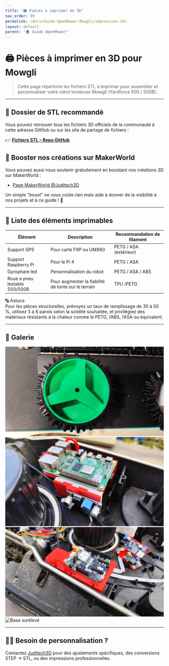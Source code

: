 ```yaml
---
title: "🖨️ Pièces à imprimer en 3D"
nav_order: 99
permalink: /docs/Guide-OpenMower-Mowgli/impression-3d/
layout: default
parent: "🏠 Guide OpenMower"
---
```


# 🖨️ Pièces à imprimer en 3D pour Mowgli

> Cette page répertorie les fichiers STL à imprimer pour assembler et personnaliser votre robot tondeuse Mowgli (Yardforce 500 / 500B).

---

## 📁 Dossier de STL recommandé

Vous pouvez retrouver tous les fichiers 3D officiels de la communauté à cette adresse GitHub ou sur les site de partage de fichiers :

👉 **[Fichiers STL – Repo GitHub](https://github.com/Mowglifrenchtouch/mowgli-3d-parts)**

## 🚀 Booster nos créations sur MakerWorld

Vous pouvez aussi nous soutenir gratuitement en boostant nos créations 3D sur MakerWorld :

- [Page MakerWorld @Juditech3D](https://makerworld.com/en/@juditech3d)

Un simple "boost" ne vous coûte rien mais aide à donner de la visibilité à nos projets et à ce guide ! 🙏

---

## 🧩 Liste des éléments imprimables

| Élément | Description | Recommandation de filament |
|--------|-------------|-----------------------------|
| Support GPS | Pour carte F9P ou UM980 | PETG / ASA (extérieur) |
| Support Raspberry Pi | Pour le Pi 4 | PETG / ASA |
| Gyrophare led | Personnalisation du robot | PETG / ASA / ABS |
| Roue a pneu lestable 500/500B | Pour augmenter la fiabilité de tonte sur le terrain | TPU /PETG  |

<div class="alert alert--info">
  <div class="alert-title">🔠 Astuce</div>
  Pour les pièces structurelles, prévoyez un taux de remplissage de 30 à 50 %, utilisez 3 à 6 parois selon la solidité souhaitée, et privilégiez des matériaux résistants à la chaleur comme le PETG, l’ABS, l’ASA ou équivalent.
</div>

---

## 📸 Galerie

![Roue avec pneu lestable](img/impression-roues.jpg)
![support raspberry pi](img/impression-support-raspberry.jpg)
![support F9P](img/impression-support-f9p.jpg)
![Base surélevé](img/impression-base.jpg)


---

## 🧑‍🏭 Besoin de personnalisation ?

Contactez [Juditech3D](mailto:juditech3d@gmail.com) pour des ajustements spécifiques, des conversions STEP → STL, ou des impressions professionnelles.
